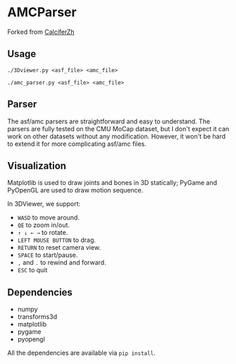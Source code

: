 # AMCParser

Forked from [CalciferZh](https://github.com/CalciferZh/AMCParser)

## Usage

`./3Dviewer.py <asf_file> <amc_file>`

`./amc_parser.py <asf_file> <amc_file>`

## Parser

The asf/amc parsers are straightforward and easy to understand. The parsers are fully tested on the CMU MoCap dataset, but I don't expect it can work on other datasets without any modification. However, it won't be hard to extend it for more complicating asf/amc files.

## Visualization

Matplotlib is used to draw joints and bones in 3D statically; PyGame and PyOpenGL are used to draw motion sequence.

In 3DViewer, we support:

* `WASD` to move around.
* `QE` to zoom in/out.
* `↑ ↓ ← →` to rotate.
* `LEFT MOUSE BUTTON` to drag.
* `RETURN` to reset camera view.
* `SPACE` to start/pause.
* `,` and `.` to rewind and forward.
* `ESC` to quit

## Dependencies

* numpy
* transforms3d
* matplotlib
* pygame
* pyopengl

All the dependencies are available via `pip install`.

